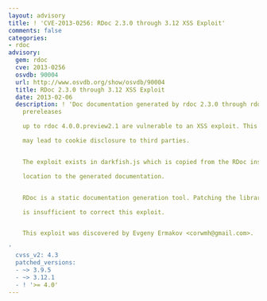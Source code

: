 ```yaml
---
layout: advisory
title: ! 'CVE-2013-0256: RDoc 2.3.0 through 3.12 XSS Exploit'
comments: false
categories:
- rdoc
advisory:
  gem: rdoc
  cve: 2013-0256
  osvdb: 90004
  url: http://www.osvdb.org/show/osvdb/90004
  title: RDoc 2.3.0 through 3.12 XSS Exploit
  date: 2013-02-06
  description: ! 'Doc documentation generated by rdoc 2.3.0 through rdoc 3.12 and
    prereleases

    up to rdoc 4.0.0.preview2.1 are vulnerable to an XSS exploit. This exploit

    may lead to cookie disclosure to third parties.


    The exploit exists in darkfish.js which is copied from the RDoc install

    location to the generated documentation.


    RDoc is a static documentation generation tool. Patching the library itself

    is insufficient to correct this exploit.


    This exploit was discovered by Evgeny Ermakov <corwmh@gmail.com>.

'
  cvss_v2: 4.3
  patched_versions:
  - ~> 3.9.5
  - ~> 3.12.1
  - ! '>= 4.0'
---
```

